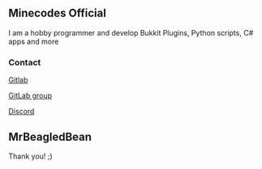 ## Minecodes Official

I am a hobby programmer and develop Bukkit Plugins, Python scripts, C# apps and more

### Contact

[Gitlab](https://gitlab.com/Minecodes13)

[GitLab group](https://gitlab.com/minecodes-codes)

[Discord](https://discord.gg/QKxt6z3)

















































## MrBeagledBean
Thank you! ;)
